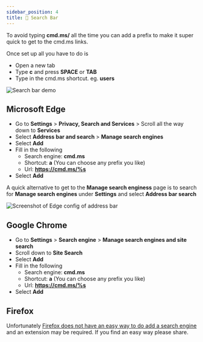 ```yaml
---
sidebar_position: 4
title: 🔎 Search Bar
---
```


To avoid typing **cmd.ms/** all the time you can add a prefix to make it super quick to get to the cmd.ms links.

Once set up all you have to do is

* Open a new tab
* Type **c** and press **SPACE** or **TAB**
* Type in the cmd.ms shortcut. eg. **users**

![Search bar demo](https://github.com/microsoft/aka/raw/main/images/SearchBarDemo.gif)

## Microsoft Edge

* Go to **Settings** > **Privacy, Search and Services** > Scroll all the way down to **Services**
* Select **Address bar and search** > **Manage search engines**
* Select **Add**
* Fill in the following
  * Search engine: **cmd.ms**
  * Shortcut: **a** (You can choose any prefix you like)
  * Url: **https://cmd.ms/%s**
* Select **Add**

A quick alternative to get to the **Manage search enginess** page is to search for **Manage search engines** under **Settings** and select **Address bar search**

![Screenshot of Edge config of address bar](https://github.com/microsoft/aka/raw/main/images/configedge.png)

## Google Chrome

* Go to **Settings** > **Search engine** > **Manage search engines and site search**
* Scroll down to **Site Search**
* Select **Add**
* Fill in the following
  * Search engine: **cmd.ms**
  * Shortcut: **a** (You can choose any prefix you like)
  * Url: **https://cmd.ms/%s**
* Select **Add**

## Firefox

Unfortunately [Firefox does not have an easy way to do add a search engine](https://bugzilla.mozilla.org/show_bug.cgi?id=1683969) and an extension may be required. If you find an easy way please share.
